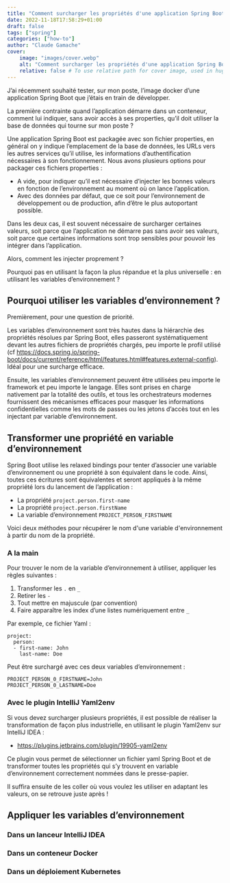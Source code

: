 ```yaml
---
title: "Comment surcharger les propriétés d'une application Spring Boot ?"
date: 2022-11-18T17:58:29+01:00
draft: false
tags: ["spring"]
categories: ["how-to"]
author: "Claude Gamache"
cover:
    image: "images/cover.webp"
    alt: "Comment surcharger les propriétés d'une application Spring Boot ?"
    relative: false # To use relative path for cover image, used in hugo Page-bundles
---
```


J’ai récemment souhaité tester, sur mon poste, l’image docker d’une application Spring Boot que j’étais en train de développer.

La première contrainte quand l’application démarre dans un conteneur, comment lui indiquer, sans avoir accès à ses properties, qu’il doit utiliser la base de données qui tourne sur mon poste ?

Une application Spring Boot est packagée avec son fichier properties, en général on y indique l’emplacement de la base de données, les URLs vers les autres services qu’il utilise, les informations d’authentification nécessaires à son fonctionnement. Nous avons plusieurs options pour packager ces fichiers properties :

- A vide, pour indiquer qu’il est nécessaire d’injecter les bonnes valeurs en fonction de l’environnement au moment où on lance l’application.
- Avec des données par défaut, que ce soit pour l’environnement de développement ou de production, afin d’être le plus autoportant possible.

Dans les deux cas, il est souvent nécessaire de surcharger certaines valeurs, soit parce que l’application ne démarre pas sans avoir ses valeurs, soit parce que certaines informations sont trop sensibles pour pouvoir les intégrer dans l’application.

Alors, comment les injecter proprement ?

Pourquoi pas en utilisant la façon la plus répandue et la plus universelle : en utilisant les variables d’environnement ?

## Pourquoi utiliser les variables d’environnement ?

Premièrement, pour une question de priorité.

Les variables d’environnement sont très hautes dans la hiérarchie des propriétés résolues par Spring Boot, elles passeront systématiquement devant les autres fichiers de propriétés chargés, peu importe le profil utilisé (cf https://docs.spring.io/spring-boot/docs/current/reference/html/features.html#features.external-config). Idéal pour une surcharge efficace.

Ensuite, les variables d’environnement peuvent être utilisées peu importe le framework et peu importe le langage. Elles sont prises en charge nativement par la totalité des outils, et tous les orchestrateurs modernes fournissent des mécanismes efficaces pour masquer les informations confidentielles comme les mots de passes ou les jetons d’accès tout en les injectant par variable d’environnement.

## Transformer une propriété en variable d’environnement

Spring Boot utilise les relaxed bindings pour tenter d’associer une variable d’environnement ou une propriété à son équivalent dans le code. Ainsi, toutes ces écritures sont équivalentes et seront appliqués à la même propriété lors du lancement de l’application :

- La propriété `project.person.first-name`
- La propriété `project.person.firstName`
- La variable d’environnement `PROJECT_PERSON_FIRSTNAME`

Voici deux méthodes pour récupérer le nom d'une variable d'environnement à partir du nom de la propriété.

### A la main

Pour trouver le nom de la variable d’environnement à utiliser, appliquer les règles suivantes :

1. Transformer les `.` en `_`
1. Retirer les `-`
1. Tout mettre en majuscule (par convention)
1. Faire apparaître les index d’une listes numériquement entre `_`

Par exemple, ce fichier Yaml :

```
project:
  person:
  - first-name: John
    last-name: Doe
```

Peut être surchargé avec ces deux variables d’environnement :
```
PROJECT_PERSON_0_FIRSTNAME=John
PROJECT_PERSON_0_LASTNAME=Doe
```

### Avec le plugin IntelliJ Yaml2env

Si vous devez surcharger plusieurs propriétés, il est possible de réaliser la transformation de façon plus industrielle, en utilisant le plugin Yaml2env sur IntelliJ IDEA :

- https://plugins.jetbrains.com/plugin/19905-yaml2env

Ce plugin vous permet de sélectionner un fichier yaml Spring Boot et de transformer toutes les propriétés qui s’y trouvent en variable d’environnement correctement nommées dans le presse-papier.

Il suffira ensuite de les coller où vous voulez les utiliser en adaptant les valeurs, on se retrouve juste après !

## Appliquer les variables d’environnement

### Dans un lanceur IntelliJ IDEA

### Dans un conteneur Docker

### Dans un déploiement Kubernetes

